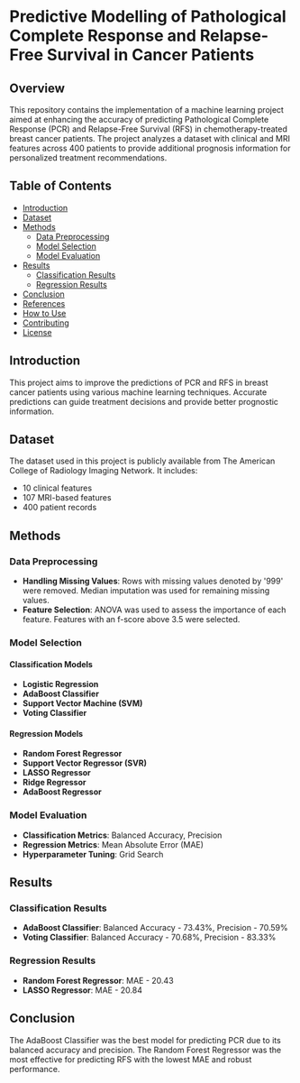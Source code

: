 # Predictive Modelling of Pathological Complete Response and Relapse-Free Survival in Cancer Patients

## Overview
This repository contains the implementation of a machine learning project aimed at enhancing the accuracy of predicting Pathological Complete Response (PCR) and Relapse-Free Survival (RFS) in chemotherapy-treated breast cancer patients. The project analyzes a dataset with clinical and MRI features across 400 patients to provide additional prognosis information for personalized treatment recommendations.

## Table of Contents
- [Introduction](#introduction)
- [Dataset](#dataset)
- [Methods](#methods)
  - [Data Preprocessing](#data-preprocessing)
  - [Model Selection](#model-selection)
  - [Model Evaluation](#model-evaluation)
- [Results](#results)
  - [Classification Results](#classification-results)
  - [Regression Results](#regression-results)
- [Conclusion](#conclusion)
- [References](#references)
- [How to Use](#how-to-use)
- [Contributing](#contributing)
- [License](#license)

## Introduction
This project aims to improve the predictions of PCR and RFS in breast cancer patients using various machine learning techniques. Accurate predictions can guide treatment decisions and provide better prognostic information.

## Dataset
The dataset used in this project is publicly available from The American College of Radiology Imaging Network. It includes:
- 10 clinical features
- 107 MRI-based features
- 400 patient records

## Methods

### Data Preprocessing
- **Handling Missing Values**: Rows with missing values denoted by '999' were removed. Median imputation was used for remaining missing values.
- **Feature Selection**: ANOVA was used to assess the importance of each feature. Features with an f-score above 3.5 were selected.

### Model Selection

#### Classification Models
- **Logistic Regression**
- **AdaBoost Classifier**
- **Support Vector Machine (SVM)**
- **Voting Classifier**

#### Regression Models
- **Random Forest Regressor**
- **Support Vector Regressor (SVR)**
- **LASSO Regressor**
- **Ridge Regressor**
- **AdaBoost Regressor**

### Model Evaluation
- **Classification Metrics**: Balanced Accuracy, Precision
- **Regression Metrics**: Mean Absolute Error (MAE)
- **Hyperparameter Tuning**: Grid Search

## Results

### Classification Results
- **AdaBoost Classifier**: Balanced Accuracy - 73.43%, Precision - 70.59%
- **Voting Classifier**: Balanced Accuracy - 70.68%, Precision - 83.33%

### Regression Results
- **Random Forest Regressor**: MAE - 20.43
- **LASSO Regressor**: MAE - 20.84

## Conclusion
The AdaBoost Classifier was the best model for predicting PCR due to its balanced accuracy and precision. The Random Forest Regressor was the most effective for predicting RFS with the lowest MAE and robust performance.

